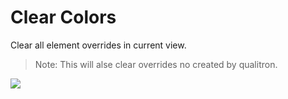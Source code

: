 # Clear Colors

Clear all element overrides in current view.

> Note: This will alse clear overrides no created by qualitron.

![](https://media.giphy.com/media/8jVPxYEcenOpnXztzr/giphy.gif)